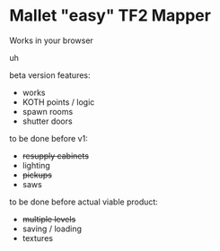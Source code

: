 # Mallet "easy" TF2 Mapper

Works in your browser


uh

beta version features:
* works
* KOTH points / logic
* spawn rooms
* shutter doors


to be done before v1:
* ~~resupply cabinets~~
* lighting
* ~~pickups~~
* saws

to be done before actual viable product:
* ~~multiple levels~~
* saving / loading
* textures